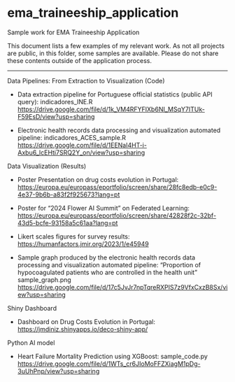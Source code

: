 # ema_traineeship_application
 Sample work for EMA Traineeship Application

This document lists a few examples of my relevant work.
As not all projects are public, in this folder, some samples are available.
Please do not share these contents outside of the application process.

--------------------------------------------------------------------------------

Data Pipelines: From Extraction to Visualization (Code)

- Data extraction pipeline for Portuguese official statistics (public API query): indicadores_INE.R
https://drive.google.com/file/d/1k_VM4RFYFIXb6NI_MSqY7ITUk-F59EsD/view?usp=sharing

- Electronic health records data processing and visualization automated pipeline: indicadores_ACES_sample.R
https://drive.google.com/file/d/1EENaI4HT-i-Axbu6_lcEHti7SRQ2Y_on/view?usp=sharing


Data Visualization (Results)

- Poster Presentation on drug costs evolution in Portugal: https://europa.eu/europass/eportfolio/screen/share/28fc8edb-e0c9-4e37-9b6b-a83f2f925673?lang=pt

- Poster for “2024 Flower AI Summit” on Federated Learning: https://europa.eu/europass/eportfolio/screen/share/42828f2c-32bf-43d5-bcfe-93158a5c61aa?lang=pt

- Likert scales figures for survey results: https://humanfactors.jmir.org/2023/1/e45949

- Sample graph produced by the electronic health records data processing and visualization automated pipeline: “Proportion of hypocoagulated patients who are controlled in the health unit” sample_graph.png https://drive.google.com/file/d/17c5JvJr7npTqreRXPIS7z9VfxCxzB8Sx/view?usp=sharing

Shiny Dashboard

- Dashboard on Drug Costs Evolution in Portugal: https://jmdiniz.shinyapps.io/deco-shiny-app/

Python AI model

- Heart Failure Mortality Prediction using XGBoost: sample_code.py
https://drive.google.com/file/d/1WTs_cr6JIoMoFFZXiagM1pDg-3uUhPnp/view?usp=sharing
